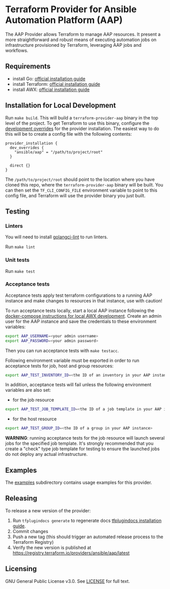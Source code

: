 # Terraform Provider for Ansible Automation Platform (AAP)

The AAP Provider allows Terraform to manage AAP resources. It present a more straightforward and robust means of executing automation jobs on infrastructure provisioned by Terraform, leveraging AAP jobs and workflows. 


## Requirements

- install Go: [official installation guide](https://go.dev/doc/install)
- install Terraform: [official installation guide](https://developer.hashicorp.com/terraform/tutorials/aws-get-started/install-cli)
- install AWX: [official installation guide](https://github.com/ansible/awx/blob/devel/INSTALL.md)

## Installation for Local Development

Run `make build`. This will build a `terraform-provider-aap` binary in the top level of the project. To get Terraform to use this binary, configure the [development overrides](https://developer.hashicorp.com/terraform/cli/config/config-file#development-overrides-for-provider-developers) for the provider installation. The easiest way to do this will be to create a config file with the following contents:

```
provider_installation {
  dev_overrides {
    "ansible/aap" = "/path/to/project/root"
  }

  direct {}
}
```

The `/path/to/project/root` should point to the location where you have cloned this repo, where the `terraform-provider-aap` binary will be built. You can then set the `TF_CLI_CONFIG_FILE` environment variable to point to this config file, and Terraform will use the provider binary you just built.

## Testing

### Linters
You will need to install [golangci-lint](https://golangci-lint.run/usage/install/) to run linters.

Run `make lint`

### Unit tests

Run `make test`

### Acceptance tests

Acceptance tests apply test terraform configurations to a running AAP instance and make changes to resources in that instance, use with caution!

To run acceptance tests locally, start a local AAP instance following the [docker-compose instructions for local AWX development](https://github.com/ansible/awx/blob/devel/tools/docker-compose/README.md). Create an admin user for the AAP instance and save the credentials to these environment variables:

```bash
export AAP_USERNAME=<your admin username>
export AAP_PASSWORD=<your admin password>
```

Then you can run acceptance tests with `make testacc`.

Following environment variable must be exported in order to run acceptance tests for job, host and group resources:

```bash
export AAP_TEST_INVENTORY_ID=<the ID of an inventory in your AAP instance>
```

In addition, acceptance tests will fail unless the following environment variables are also set:

- for the job resource
```bash
export AAP_TEST_JOB_TEMPLATE_ID=<the ID of a job template in your AAP instance>
```

- for the host resource
```bash
export AAP_TEST_GROUP_ID=<the ID of a group in your AAP instance>
```

**WARNING**: running acceptance tests for the job resource will launch several jobs for the specified job template. It's strongly recommended that you create a "check" type job template for testing to ensure the launched jobs do not deploy any actual infrastructure.

## Examples

The [examples](./examples/) subdirectory contains usage examples for this provider.

## Releasing

To release a new version of the provider:

1. Run `tfplugindocs generate` to regenerate docs [tfplugindocs installation guide](https://github.com/hashicorp/terraform-plugin-docs?tab=readme-ov-file#installation).
2. Commit changes
3. Push a new tag (this should trigger an automated release process to the Terraform Registry)
4. Verify the new version is published at https://registry.terraform.io/providers/ansible/aap/latest

## Licensing

GNU General Public License v3.0. See [LICENSE](/LICENSE) for full text.
